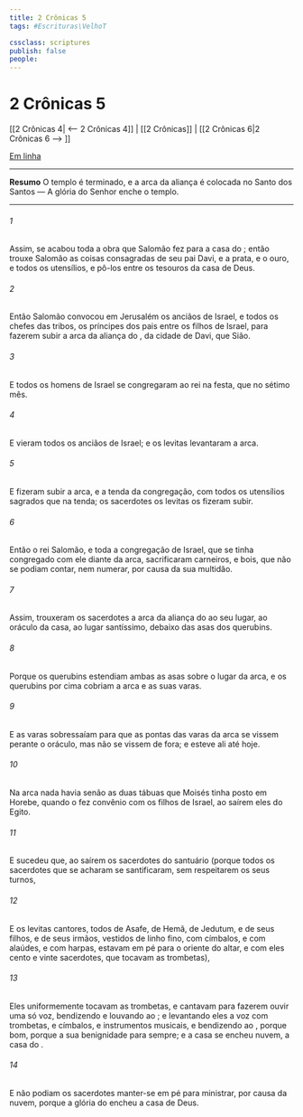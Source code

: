 ```yaml
---
title: 2 Crônicas 5
tags: #Escrituras\VelhoT

cssclass: scriptures
publish: false
people:
---
```


# 2 Crônicas 5
[[2 Crônicas 4| <-- 2 Crônicas 4]] | [[2 Crônicas]] | [[2 Crônicas 6|2 Crônicas 6 --> ]]

[Em linha](https://churchofjesuschrist.org/study/scriptures/ot/2-chr/5?lang=por)

---
__Resumo__
O templo é terminado, e a arca da aliança é colocada no Santo dos Santos — A glória do Senhor enche o templo.

---
###### 1 
Assim, se acabou toda a obra que Salomão fez para a casa do ; então trouxe Salomão as coisas consagradas de seu pai Davi, e a prata, e o ouro, e todos os utensílios, e pô-los entre os tesouros da casa de Deus.

###### 2 
Então Salomão convocou em Jerusalém os anciãos de Israel, e todos os chefes das tribos, os príncipes dos pais entre os filhos de Israel, para fazerem subir a arca da aliança do , da cidade de Davi, que  Sião.

###### 3 
E todos os homens de Israel se congregaram ao rei na festa, que  no sétimo mês.

###### 4 
E vieram todos os anciãos de Israel; e os levitas levantaram a arca.

###### 5 
E fizeram subir a arca, e a tenda da congregação, com todos os utensílios sagrados que  na tenda; os sacerdotes  os levitas os fizeram subir.

###### 6 
Então o rei Salomão, e toda a congregação de Israel, que se tinha congregado com ele diante da arca, sacrificaram carneiros, e bois, que não se podiam contar, nem numerar, por causa da sua multidão.

###### 7 
Assim, trouxeram os sacerdotes a arca da aliança do  ao seu lugar, ao oráculo da casa, ao lugar santíssimo,  debaixo das asas dos querubins.

###### 8 
Porque os querubins estendiam ambas as asas sobre o lugar da arca, e os querubins por cima cobriam a arca e as suas varas.

###### 9 
E as varas sobressaíam para que as pontas das varas da arca se vissem perante o oráculo, mas não se vissem de fora; e esteve ali até  hoje.

###### 10 
Na arca nada havia senão as duas tábuas que Moisés tinha posto em Horebe, quando o  fez convênio com os filhos de Israel, ao saírem eles do Egito.

###### 11 
E sucedeu que, ao saírem os sacerdotes do santuário (porque todos os sacerdotes que se acharam se santificaram, sem respeitarem os seus turnos,

###### 12 
E os levitas cantores, todos de Asafe, de Hemã, de Jedutum, e de seus filhos, e de seus irmãos, vestidos de linho fino, com címbalos, e com alaúdes, e com harpas, estavam em pé para o oriente do altar, e com eles cento e vinte sacerdotes, que tocavam as trombetas),

###### 13 
Eles uniformemente tocavam as trombetas, e cantavam para fazerem ouvir uma só voz, bendizendo e louvando ao ; e levantando eles a voz com trombetas, e címbalos, e  instrumentos musicais, e bendizendo ao , porque  bom, porque a sua benignidade  para sempre; e a casa se encheu  nuvem,  a casa do .

###### 14 
E não podiam os sacerdotes manter-se em pé para ministrar, por causa da nuvem, porque a glória do  encheu a casa de Deus.

